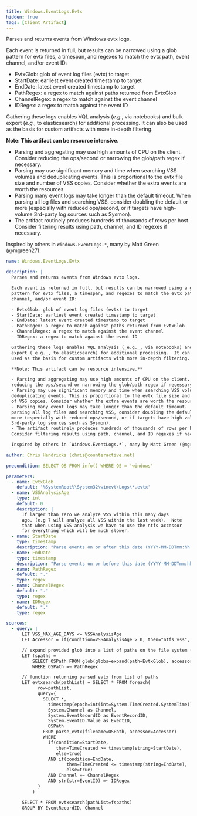```yaml
---
title: Windows.EventLogs.Evtx
hidden: true
tags: [Client Artifact]
---
```


Parses and returns events from Windows evtx logs.

Each event is returned in full, but results can be narrowed using a glob
pattern for evtx files, a timespan, and regexes to match the evtx path, event
channel, and/or event ID:

- EvtxGlob: glob of event log files (evtx) to target
- StartDate: earliest event created timestamp to target
- EndDate: latest event created timestamp to target
- PathRegex: a regex to match against paths returned from EvtxGlob
- ChannelRegex: a regex to match against the event channel
- IDRegex: a regex to match against the event ID

Gathering these logs enables VQL analysis (_e.g._, via notebooks) and bulk
export (_e.g._, to elasticsearch) for additional processing.  It can also be
used as the basis for custom artifacts with more in-depth filtering.

**Note: This artifact can be resource intensive.**

- Parsing and aggregating may use high amounts of CPU on the client. Consider
reducing the ops/second or narrowing the glob/path regex if necessary.
- Parsing may use significant memory and time when searching VSS volumes and
deduplicating events. This is proportional to the evtx file size and number
of VSS copies. Consider whether the extra events are worth the resources.
- Parsing many event logs may take longer than the default timeout.  When
parsing all log files and searching VSS, consider doubling the default or
more (especially with reduced ops/second, or if targets have high-volume
3rd-party log sources such as Sysmon).
- The artifact routinely produces hundreds of thousands of rows per host.
Consider filtering results using path, channel, and ID regexes if necessary.

Inspired by others in `Windows.EventLogs.*`, many by Matt Green (@mgreen27).


```yaml
name: Windows.EventLogs.Evtx

description: |
  Parses and returns events from Windows evtx logs.

  Each event is returned in full, but results can be narrowed using a glob
  pattern for evtx files, a timespan, and regexes to match the evtx path, event
  channel, and/or event ID:

  - EvtxGlob: glob of event log files (evtx) to target
  - StartDate: earliest event created timestamp to target
  - EndDate: latest event created timestamp to target
  - PathRegex: a regex to match against paths returned from EvtxGlob
  - ChannelRegex: a regex to match against the event channel
  - IDRegex: a regex to match against the event ID

  Gathering these logs enables VQL analysis (_e.g._, via notebooks) and bulk
  export (_e.g._, to elasticsearch) for additional processing.  It can also be
  used as the basis for custom artifacts with more in-depth filtering.

  **Note: This artifact can be resource intensive.**

  - Parsing and aggregating may use high amounts of CPU on the client. Consider
  reducing the ops/second or narrowing the glob/path regex if necessary.
  - Parsing may use significant memory and time when searching VSS volumes and
  deduplicating events. This is proportional to the evtx file size and number
  of VSS copies. Consider whether the extra events are worth the resources.
  - Parsing many event logs may take longer than the default timeout.  When
  parsing all log files and searching VSS, consider doubling the default or
  more (especially with reduced ops/second, or if targets have high-volume
  3rd-party log sources such as Sysmon).
  - The artifact routinely produces hundreds of thousands of rows per host.
  Consider filtering results using path, channel, and ID regexes if necessary.

  Inspired by others in `Windows.EventLogs.*`, many by Matt Green (@mgreen27).

author: Chris Hendricks (chris@counteractive.net)

precondition: SELECT OS FROM info() WHERE OS = 'windows'

parameters:
  - name: EvtxGlob
    default: '%SystemRoot%\System32\winevt\Logs\*.evtx'
  - name: VSSAnalysisAge
    type: int
    default: 0
    description: |
      If larger than zero we analyze VSS within this many days
      ago. (e.g 7 will analyze all VSS within the last week).  Note
      that when using VSS analysis we have to use the ntfs accessor
      for everything which will be much slower.
  - name: StartDate
    type: timestamp
    description: "Parse events on or after this date (YYYY-MM-DDTmm:hh:ssZ)"
  - name: EndDate
    type: timestamp
    description: "Parse events on or before this date (YYYY-MM-DDTmm:hh:ssZ)"
  - name: PathRegex
    default: "."
    type: regex
  - name: ChannelRegex
    default: "."
    type: regex
  - name: IDRegex
    default: "."
    type: regex

sources:
  - query: |
      LET VSS_MAX_AGE_DAYS <= VSSAnalysisAge
      LET Accessor = if(condition=VSSAnalysisAge > 0, then="ntfs_vss", else="auto")

      // expand provided glob into a list of paths on the file system (fs)
      LET fspaths =
          SELECT OSPath FROM glob(globs=expand(path=EvtxGlob), accessor=Accessor)
          WHERE OSPath =~ PathRegex

      // function returning parsed evtx from list of paths
      LET evtxsearch(pathList) = SELECT * FROM foreach(
            row=pathList,
            query={
              SELECT *,
                timestamp(epoch=int(int=System.TimeCreated.SystemTime)) AS TimeCreated,
                System.Channel as Channel,
                System.EventRecordID as EventRecordID,
                System.EventID.Value as EventID,
                OSPath
              FROM parse_evtx(filename=OSPath, accessor=Accessor)
              WHERE
                if(condition=StartDate,
                   then=TimeCreated >= timestamp(string=StartDate),
                   else=true)
                AND if(condition=EndDate,
                       then=TimeCreated <= timestamp(string=EndDate),
                       else=true)
                AND Channel =~ ChannelRegex
                AND str(str=EventID) =~ IDRegex
            }
          )

      SELECT * FROM evtxsearch(pathList=fspaths)
      GROUP BY EventRecordID, Channel

```
